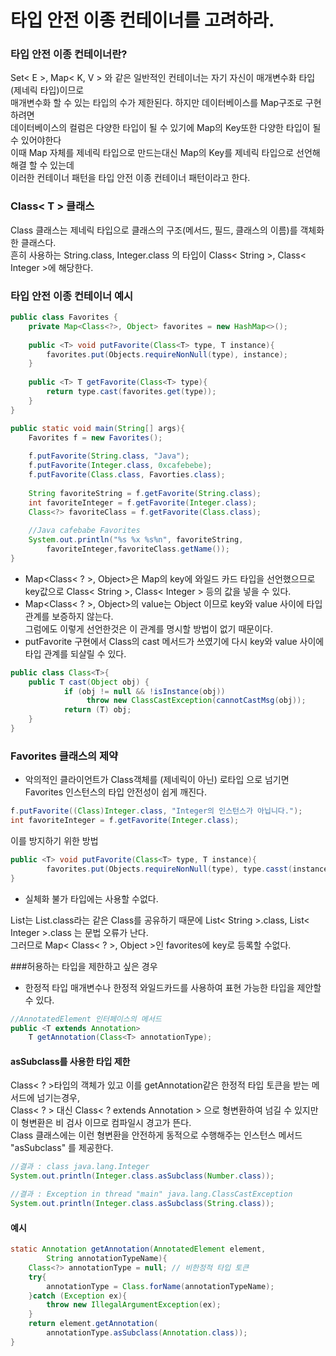 # 타입 안전 이종 컨테이너를 고려하라.
### 타입 안전 이종 컨테이너란?
Set< E >, Map< K, V > 와 같은 일반적인 컨테이너는 자기 자신이 매개변수화 타입(제네릭 타입)이므로<br>
매개변수화 할 수 있는 타입의 수가 제한된다. 하지만 데이터베이스를 Map구조로 구현하려면<br>
데이터베이스의 컬럼은 다양한 타입이 될 수 있기에 Map의 Key또한 다양한 타입이 될 수 있어야한다<br>
이때 Map 자체를 제네릭 타입으로 만드는대신 Map의 Key를 제네릭 타입으로 선언해 해결 할 수 있는데<br>
이러한 컨테이너 패턴을 타입 안전 이종 컨테이너 패턴이라고 한다.

### Class< T > 클래스
Class 클래스는 제네릭 타입으로 클래스의 구조(메서드, 필드, 클래스의 이름)를 객체화 한 클래스다.<br>
흔히 사용하는 String.class, Integer.class 의 타입이 Class< String >, Class< Integer >에 해당한다.

### 타입 안전 이종 컨테이너 예시
````java
public class Favorites {
    private Map<Class<?>, Object> favorites = new HashMap<>();
    
    public <T> void putFavorite(Class<T> type, T instance){
        favorites.put(Objects.requireNonNull(type), instance);
    }
    
    public <T> T getFavorite(Class<T> type){
        return type.cast(favorites.get(type));
    }
}

public static void main(String[] args){
    Favorites f = new Favorites();
    
    f.putFavorite(String.class, "Java");
    f.putFavorite(Integer.class, 0xcafebebe);
    f.putFavorite(Class.class, Favorties.class);
    
    String favoriteString = f.getFavorite(String.class);
    int favoriteInteger = f.getFavorite(Integer.class);
    Class<?> favoriteClass = f.getFavorite(Class.class);
    
    //Java cafebabe Favorites
    System.out.println("%s %x %s%n", favoriteString,
        favoriteInteger,favoriteClass.getName());
}   
````
- Map<Class< ? >, Object>은 Map의 key에 와일드 카드 타입을 선언했으므로 <br>
key값으로 Class< String >, Class< Integer > 등의 값을 넣을 수 있다.
- Map<Class< ? >, Object>의 value는 Object 이므로 key와 value 사이에 타입 관계를 보증하지 않는다.<br>
그럼에도 이렇게 선언한것은 이 관계를 명시할 방법이 없기 때문이다.
- putFavorite 구현에서 Class의 cast 메서드가 쓰였기에 다시 key와 value 사이에 타입 관계를 되살릴 수 있다.

````java
public class Class<T>{
    public T cast(Object obj) {
            if (obj != null && !isInstance(obj))
                 throw new ClassCastException(cannotCastMsg(obj));
            return (T) obj;
    }
}
````
### Favorites 클래스의 제약
- 악의적인 클라이언트가 Class객체를 (제네릭이 아닌) 로타입 으로 넘기면 Favorites 인스턴스의 타입 안전성이 쉽게 깨진다.<br>
````java
f.putFavorite((Class)Integer.class, "Integer의 인스턴스가 아닙니다.");
int favoriteInteger = f.getFavorite(Integer.class);
```` 
이를 방지하기 위한 방법
````java
public <T> void putFavorite(Class<T> type, T instance){
        favorites.put(Objects.requireNonNull(type), type.casst(instance));
}
````

- 실체화 불가 타입에는 사용할 수없다.

List는 List.class라는 같은 Class를 공유하기 때문에 List< String >.class, List< Integer >.class 는 문법 오류가 난다.<br>
그러므로 Map< Class< ? >, Object >인 favorites에 key로 등록할 수없다.

###허용하는 타입을 제한하고 싶은 경우
- 한정적 타입 매개변수나 한정적 와일드카드를 사용하여 표현 가능한 타입을 제안할 수 있다.

````java
//AnnotatedElement 인터페이스의 메서드
public <T extends Annotation>
    T getAnnotation(Class<T> annotationType);
````
#### asSubclass를 사용한 타입 제한
Class< ? >타입의 객체가 있고 이를 getAnnotation같은 한정적 타입 토큰을 받는 메서드에 넘기는경우,<br>
Class< ? > 대신 Class< ? extends Annotation > 으로 형변환하여 넘길 수 있지만 이 형변환은 비 검사 이므로 컴파일시 경고가 뜬다.<br>
Class 클래스에는 이런 형변환을 안전하게 동적으로 수행해주는 인스턴스 메서드 "asSubclass" 를 제공한다.
````java
//결과 : class java.lang.Integer
System.out.println(Integer.class.asSubclass(Number.class));

//결과 : Exception in thread "main" java.lang.ClassCastException
System.out.println(Integer.class.asSubclass(String.class));
````
#### 예시
````java
static Annotation getAnnotation(AnnotatedElement element, 
        String annotationTypeName){
    Class<?> annotationType = null; // 비한정적 타입 토큰
    try{
        annotationType = Class.forName(annotationTypeName);
    }catch (Exception ex){
        throw new IllegalArgumentException(ex);
    }
    return element.getAnnotation(
        annotationType.asSubclass(Annotation.class));
}
````
